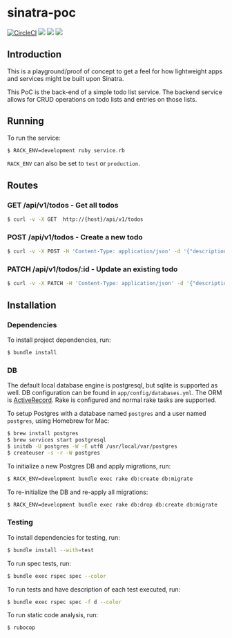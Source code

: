 # sinatra-poc

[![CircleCI](https://circleci.com/gh/jlivermont/sinatra-poc/tree/master.svg?style=svg)](https://circleci.com/gh/jlivermont/sinatra-poc/tree/master)
[![](https://images.microbadger.com/badges/image/jlivermont/sinatra-poc.svg)](https://microbadger.com/images/jlivermont/sinatra-poc "Get your own image badge on microbadger.com")
[![](https://images.microbadger.com/badges/version/jlivermont/sinatra-poc.svg)](https://microbadger.com/images/jlivermont/sinatra-poc "Get your own version badge on microbadger.com")
[![](https://images.microbadger.com/badges/commit/jlivermont/sinatra-poc.svg)](https://microbadger.com/images/jlivermont/sinatra-poc "Get your own commit badge on microbadger.com")

## Introduction

This is a playground/proof of concept to get a feel for how lightweight apps and services might be built upon Sinatra.

This PoC is the back-end of a simple todo list service.  The backend service allows for CRUD operations on todo lists and entries on those lists.

## Running

To run the service:

```bash
$ RACK_ENV=development ruby service.rb
```

`RACK_ENV` can also be set to `test` or `production`.

## Routes

### GET /api/v1/todos - Get all todos

```bash
$ curl -v -X GET  http://{host}/api/v1/todos
```

### POST /api/v1/todos - Create a new todo

```bash
$ curl -v -X POST -H 'Content-Type: application/json' -d '{"description":"sample todo list"}' http://{host}/api/v1/todos
```

### PATCH /api/v1/todos/:id - Update an existing todo

```bash
$ curl -v -X PATCH -H 'Content-Type: application/json' -d '{"description":"updated description"}' http://{host}/api/v1/todos/{id}
```

## Installation

### Dependencies

To install project dependencies, run:

```bash
$ bundle install
```

### DB

The default local database engine is postgresql, but sqlite is supported as well.  DB configuration can be found in `app/config/databases.yml`.  The ORM is [ActiveRecord](https://github.com/rails/rails/tree/master/activerecord).  Rake is configured and normal rake tasks are supported.

To setup Postgres with a database named `postgres` and a user named `postgres`, using Homebrew for Mac:

```bash
$ brew install postgres
$ brew services start postgresql
$ initdb -U postgres -W -E utf8 /usr/local/var/postgres
$ createuser -s -r -W postgres
```

To initialize a new Postgres DB and apply migrations, run:

```bash
$ RACK_ENV=development bundle exec rake db:create db:migrate
```

To re-initialize the DB and re-apply all migrations:

```bash
$ RACK_ENV=development bundle exec rake db:drop db:create db:migrate
```

### Testing

To install dependencies for testing, run:

```bash
$ bundle install --with=test
```

To run spec tests, run:

```bash
$ bundle exec rspec spec --color
```

To run tests and have description of each test executed, run:

```bash
$ bundle exec rspec spec -f d --color
```

To run static code analysis, run:

```bash
$ rubocop
```
